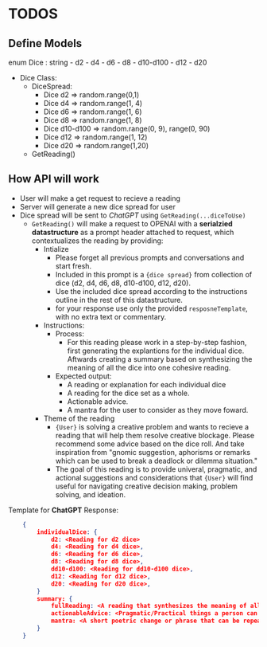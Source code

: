 # TODOS

## Define Models

enum Dice : string
    - d2
    - d4
    - d6
    - d8
    - d10-d100
    - d12
    - d20

- Dice Class:
  - DiceSpread:
    - Dice d2 => random.range(0,1)
    - Dice d4 => random.range(1, 4)
    - Dice d6 => random.range(1, 6)
    - Dice d8 => random.range(1, 8)
    - Dice d10-d100 => random.range(0, 9), range(0, 90)
    - Dice d12 => random.range(1, 12)
    - Dice d20 => random.range(1,20)
  - GetReading()

## How API will work

- User will make a get request to recieve a reading
- Server will generate a new dice spread for user
- Dice spread will be sent to *ChatGPT* using `GetReading(...diceToUse)`
  - `GetReading()` will make a request to OPENAI with a **serialzied datastructure** as a prompt header attached to request, which contextualizes the reading by providing:
    - Intialize
      - Please forget all previous prompts and conversations and start fresh.
      - Included in this prompt is a `{dice spread}` from collection of dice (d2, d4, d6, d8, d10-d100, d12, d20).
      - Use the included dice spread according to the instructions outline in the rest of this datastructure.
      - for your response use only the provided `resposneTemplate`, with no extra text or commentary.
    - Instructions:
      - Process:
        - For this reading please work in a step-by-step fashion, first generating the explantions for the individual dice. Aftwards creating a summary based on synthesizing the meaning of all the dice into one cohesive reading.
      - Expected output:
        - A reading or explanation for each individual dice
        - A reading for the dice set as a whole.
        - Actionable advice.
        - A mantra for the user to consider as they move foward.
    - Theme of the reading
      - `{User}` is solving a creative problem and wants to recieve a reading that will help them resolve creative blockage. Please recommend some advice based on the dice roll. And take inspiration from "gnomic suggestion, aphorisms or remarks which can be used to break a deadlock or dilemma situation."
      - The goal of this reading is to provide univeral, pragmatic, and actional suggestions and considerations that `{User}` will find useful for navigating creative decision making, problem solving, and ideation.

Template for **ChatGPT** Response:

```json
    {
        individualDice: {
            d2: <Reading for d2 dice>
            d4: <Reading for d4 dice>,
            d6: <Reading for d6 dice>,
            d8: <Reading for d8 dice>,
            dd10-d100: <Reading for dd10-d100 dice>,
            d12: <Reading for d12 dice>,
            d20: <Reading for d20 dice>,
        }
        summary: {
            fullReading: <A reading that synthesizes the meaning of all dice together, formatted .md to start with h2 2-3 paragraphs>,
            actionableAdvice: <Pragmatic/Practical things a person can do in order to help move beyond their creative or problem-solving blockage. 2-3 sentences>
            mantra: <A short poetric change or phrase that can be repeated to ease the mind. 1 sentence>
        }
    }
```

